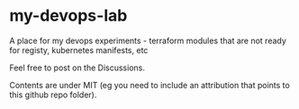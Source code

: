 # my-devops-lab
A place for my devops experiments - terraform modules that are not ready for registy, kubernetes manifests, etc

Feel free to post on the Discussions.

Contents are under MIT (eg you need to include an attribution that points to this github repo folder). 
